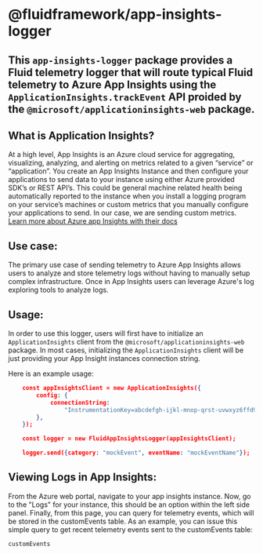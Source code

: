 # @fluidframework/app-insights-logger

## This `app-insights-logger` package provides a Fluid telemetry logger that will route typical Fluid telemetry to Azure App Insights using the `ApplicationInsights.trackEvent` API proided by the `@microsoft/applicationinsights-web` package.

## What is Application Insights?

At a high level, App Insights is an Azure cloud service for aggregating, visualizing, analyzing, and alerting on metrics related to a given “service” or “application”.
You create an App Insights Instance and then configure your applications to send data to your instance using either Azure provided SDK’s or REST API’s.
This could be general machine related health being automatically reported to the instance when you install a logging program on your service’s machines or custom metrics that you manually configure your applications to send.
In our case, we are sending custom metrics.[ Learn more about Azure app Insights with their docs](https://learn.microsoft.com/en-us/azure/azure-monitor/app/app-insights-overview?tabs=net)

## Use case:

The primary use case of sending telemetry to Azure App Insights allows users to analyze and store telemetry logs without having to manually setup complex infrastructure.
Once in App Insights users can leverage Azure's log exploring tools to analyze logs.

## Usage:

In order to use this logger, users will first have to initialize an `ApplicationInsights` client from the `@microsoft/applicationinsights-web` package. In most cases, initializing the `ApplicationInsights` client will be just providing your App Insight instances connection string.

Here is an example usage:

```json
	const appInsightsClient = new ApplicationInsights({
		config: {
			connectionString:
				"InstrumentationKey=abcdefgh-ijkl-mnop-qrst-uvwxyz6ffd9c;IngestionEndpoint=https://westus2-2.in.applicationinsights.azure.com/;LiveEndpoint=https://westus2.livediagnostics.monitor.azure.com/",
		},
	});

	const logger = new FluidAppInsightsLogger(appInsightsClient);

	logger.send({category: "mockEvent",	eventName: "mockEventName"});
```

## Viewing Logs in App Insights:

From the Azure web portal, navigate to your app insights instance. Now, go to the "Logs" for your instance, this should be an option within the left side panel. Finally, from this page, you can query for telemetry events, which will be stored in the customEvents table. As an example, you can issue this simple query to get recent telemetry events sent to the customEvents table:

```
customEvents
```
